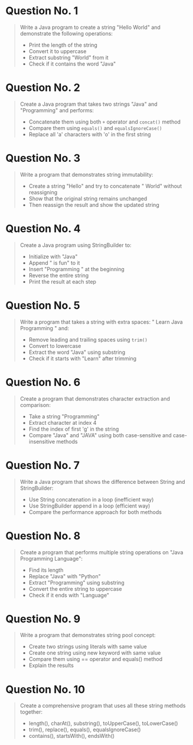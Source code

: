 # Question No. 1
> Write a Java program to create a string "Hello World" and demonstrate the following operations:
> - Print the length of the string
> - Convert it to uppercase
> - Extract substring "World" from it
> - Check if it contains the word "Java"

# Question No. 2
> Create a Java program that takes two strings "Java" and "Programming" and performs:
> - Concatenate them using both `+` operator and `concat()` method
> - Compare them using `equals()` and `equalsIgnoreCase()`
> - Replace all 'a' characters with 'o' in the first string

# Question No. 3
> Write a program that demonstrates string immutability:
> - Create a string "Hello" and try to concatenate " World" without reassigning
> - Show that the original string remains unchanged
> - Then reassign the result and show the updated string

# Question No. 4
> Create a Java program using StringBuilder to:
> - Initialize with "Java"
> - Append " is fun" to it
> - Insert "Programming " at the beginning
> - Reverse the entire string
> - Print the result at each step

# Question No. 5
> Write a program that takes a string with extra spaces: "   Learn Java Programming   " and:
> - Remove leading and trailing spaces using `trim()`
> - Convert to lowercase
> - Extract the word "Java" using substring
> - Check if it starts with "Learn" after trimming

# Question No. 6
> Create a program that demonstrates character extraction and comparison:
> - Take a string "Programming"
> - Extract character at index 4
> - Find the index of first 'g' in the string
> - Compare "Java" and "JAVA" using both case-sensitive and case-insensitive methods

# Question No. 7
> Write a Java program that shows the difference between String and StringBuilder:
> - Use String concatenation in a loop (inefficient way)
> - Use StringBuilder append in a loop (efficient way)
> - Compare the performance approach for both methods

# Question No. 8
> Create a program that performs multiple string operations on "Java Programming Language":
> - Find its length
> - Replace "Java" with "Python"
> - Extract "Programming" using substring
> - Convert the entire string to uppercase
> - Check if it ends with "Language"

# Question No. 9
> Write a program that demonstrates string pool concept:
> - Create two strings using literals with same value
> - Create one string using new keyword with same value
> - Compare them using == operator and equals() method
> - Explain the results

# Question No. 10
> Create a comprehensive program that uses all these string methods together:
> - length(), charAt(), substring(), toUpperCase(), toLowerCase()
> - trim(), replace(), equals(), equalsIgnoreCase()
> - contains(), startsWith(), endsWith()
